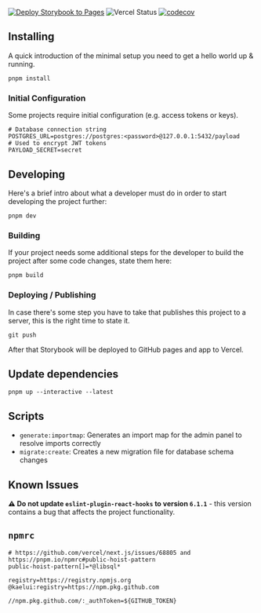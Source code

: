 [![Deploy Storybook to Pages](https://github.com/mikaelbalin/mikaelbalin.github.io/actions/workflows/storybook.yml/badge.svg?branch=main)](https://github.com/mikaelbalin/mikaelbalin.github.io/actions/workflows/storybook.yml)
![Vercel Status](https://vercelbadge.vercel.app/api/mikaelbalin/mikaelbalin.github.io?style=flat)
[![codecov](https://codecov.io/gh/mikaelbalin/mikaelbalin.github.io/branch/main/graph/badge.svg)](https://codecov.io/gh/mikaelbalin/mikaelbalin.github.io)

## Installing

A quick introduction of the minimal setup you need to get a hello world up & running.

```shell
pnpm install
```

### Initial Configuration

Some projects require initial configuration (e.g. access tokens or keys).

```shell
# Database connection string
POSTGRES_URL=postgres://postgres:<password>@127.0.0.1:5432/payload
# Used to encrypt JWT tokens
PAYLOAD_SECRET=secret
```

## Developing

Here's a brief intro about what a developer must do in order to start developing the project further:

```shell
pnpm dev
```

### Building

If your project needs some additional steps for the developer to build the
project after some code changes, state them here:

```shell
pnpm build
```

### Deploying / Publishing

In case there's some step you have to take that publishes this project to a
server, this is the right time to state it.

```shell
git push
```

After that Storybook will be deployed to GitHub pages and app to Vercel.

## Update dependencies

```shell
pnpm up --interactive --latest
```

## Scripts

- `generate:importmap`: Generates an import map for the admin panel to resolve imports correctly
- `migrate:create`: Creates a new migration file for database schema changes

## Known Issues

**⚠️ Do not update `eslint-plugin-react-hooks` to version `6.1.1`** - this version contains a bug that affects the project functionality.

## `npmrc`

```
# https://github.com/vercel/next.js/issues/68805 and https://pnpm.io/npmrc#public-hoist-pattern
public-hoist-pattern[]=*@libsql*

registry=https://registry.npmjs.org
@kaelui:registry=https://npm.pkg.github.com

//npm.pkg.github.com/:_authToken=${GITHUB_TOKEN}
```
